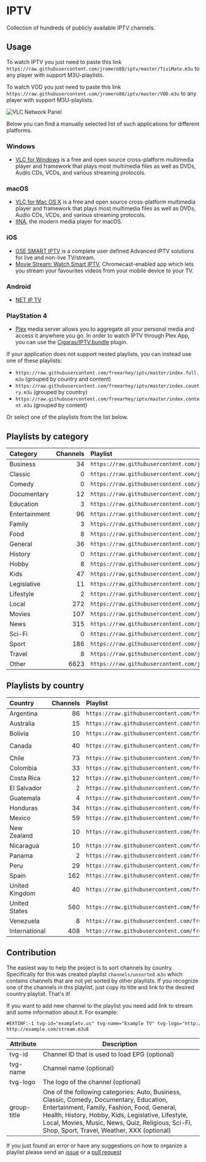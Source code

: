 # IPTV

Collection of hundreds of publicly available IPTV channels.

## Usage

To watch IPTV you just need to paste this link `https://raw.githubusercontent.com/jromero88/iptv/master/TiviMate.m3u` to any player with support M3U-playlists.

To watch VOD you just need to paste this link `https://raw.githubusercontent.com/jromero88/iptv/master/VOD.m3u` to any player with support M3U-playlists.

![VLC Network Panel](https://github.com/jromero88/iptv/raw/master/preview.png)

Below you can find a manually selected list of such applications for different platforms.

### Windows

- [VLC for Windows](https://www.videolan.org/vlc/download-windows.html) is a free and open source cross-platform multimedia player and framework that plays most multimedia files as well as DVDs, Audio CDs, VCDs, and various streaming protocols.

### macOS

- [VLC for Mac OS X](https://www.videolan.org/vlc/download-macosx.html) is a free and open source cross-platform multimedia player and framework that plays most multimedia files as well as DVDs, Audio CDs, VCDs, and various streaming protocols.
- [IINA](https://iina.io/), the modern media player for macOS.

### iOS

- [GSE SMART IPTV](https://apps.apple.com/us/app/gse-smart-iptv/id1028734023) is a complete user defined Advanced IPTV solutions for live and non-live TV/stream.
- [Movie Stream: Watch Smart IPTV](https://apps.apple.com/us/app/movie-stream-ip-tv-films/id1450912244), Chromecast-enabled app which lets you stream your favourites videos from your mobile device to your TV.

### Android

- [NET IP TV](https://play.google.com/store/apps/details?id=com.dnamedya.netiptv)

### PlayStation 4

- [Plex](https://www.plex.tv/apps-devices/#modal-devices-playstation-4) media server allows you to aggregate all your personal media and access it anywhere you go. In order to watch IPTV through Plex App, you can use the [Cigaras/IPTV.bundle](https://github.com/Cigaras/IPTV.bundle) plugin.

If your application does not support nested playlists, you can instead use one of these playlists:

- `https://raw.githubusercontent.com/freearhey/iptv/master/index.full.m3u` (grouped by country and content)
- `https://raw.githubusercontent.com/freearhey/iptv/master/index.country.m3u` (grouped by country)
- `https://raw.githubusercontent.com/freearhey/iptv/master/index.content.m3u` (grouped by content)

Or select one of the playlists from the list below.

## Playlists by category

| Category      | Channels | Playlist
| :------------ | -------: | :-------
| Business      | 34       | `https://raw.githubusercontent.com/jromero88/iptv/master/categories/business.m3u`
| Classic       | 0        | `https://raw.githubusercontent.com/jromero88/iptv/master/categories/classic.m3u`
| Comedy        | 0        | `https://raw.githubusercontent.com/jromero88/iptv/master/categories/comedy.m3u`
| Documentary   | 12       | `https://raw.githubusercontent.com/jromero88/iptv/master/categories/documentary.m3u`
| Education     | 3        | `https://raw.githubusercontent.com/jromero88/iptv/master/categories/education.m3u`
| Entertainment | 96       | `https://raw.githubusercontent.com/jromero88/iptv/master/categories/entertainment.m3u`
| Family        | 3        | `https://raw.githubusercontent.com/jromero88/iptv/master/categories/family.m3u`
| Food          | 8        | `https://raw.githubusercontent.com/jromero88/iptv/master/categories/food.m3u`
| General       | 36       | `https://raw.githubusercontent.com/jromero88/iptv/master/categories/general.m3u`
| History       | 0        | `https://raw.githubusercontent.com/jromero88/iptv/master/categories/history.m3u`
| Hobby         | 8        | `https://raw.githubusercontent.com/jromero88/iptv/master/categories/hobby.m3u`
| Kids          | 47       | `https://raw.githubusercontent.com/jromero88/iptv/master/categories/kids.m3u`
| Legislative   | 11       | `https://raw.githubusercontent.com/jromero88/iptv/master/categories/legislative.m3u` 
| Lifestyle     | 2        | `https://raw.githubusercontent.com/jromero88/iptv/master/categories/lifestyle.m3u`
| Local         | 272      | `https://raw.githubusercontent.com/jromero88/iptv/master/categories/local.m3u`
| Movies        | 107      | `https://raw.githubusercontent.com/jromero88/iptv/master/categories/movies.m3u`
| News          | 315      | `https://raw.githubusercontent.com/jromero88/iptv/master/categories/news.m3u`
| Sci-Fi        | 0        | `https://raw.githubusercontent.com/jromero88/iptv/master/categories/sci-fi.m3u`
| Sport         | 186      | `https://raw.githubusercontent.com/jromero88/iptv/master/categories/sport.m3u`
| Travel        | 8        | `https://raw.githubusercontent.com/jromero88/iptv/master/categories/travel.m3u`
| Other         | 6623     | `https://raw.githubusercontent.com/jromero88/iptv/master/categories/other.m3u`

## Playlists by country

| Country                | Channels | Playlist | EPG
| :--------------------- | -------: | :------- | :--
| Argentina              | 86       | `https://raw.githubusercontent.com/freearhey/iptv/master/channels/ar.m3u` |
| Australia              | 15       | `https://raw.githubusercontent.com/freearhey/iptv/master/channels/au.m3u` | `http://i.mjh.nz/nzau/epg.xml.gz`
| Bolivia                | 10       | `https://raw.githubusercontent.com/freearhey/iptv/master/channels/bo.m3u` |
| Canada                 | 40       | `https://raw.githubusercontent.com/freearhey/iptv/master/channels/ca.m3u` | `http://epg.streamstv.me/epg/guide-canada.xml.gz`
| Chile                  | 73       | `https://raw.githubusercontent.com/freearhey/iptv/master/channels/cl.m3u` |
| Colombia               | 33       | `https://raw.githubusercontent.com/freearhey/iptv/master/channels/co.m3u` |
| Costa Rica             | 12       | `https://raw.githubusercontent.com/freearhey/iptv/master/channels/cr.m3u` |
| El Salvador            | 2        | `https://raw.githubusercontent.com/freearhey/iptv/master/channels/sv.m3u` |
| Guatemala              | 4        | `https://raw.githubusercontent.com/freearhey/iptv/master/channels/gt.m3u` |
| Honduras               | 34       | `https://raw.githubusercontent.com/freearhey/iptv/master/channels/hn.m3u` |
| Mexico                 | 59       | `https://raw.githubusercontent.com/freearhey/iptv/master/channels/mx.m3u` |
| New Zealand            | 10       | `https://raw.githubusercontent.com/freearhey/iptv/master/channels/nz.m3u` | `http://i.mjh.nz/nzau/epg.xml.gz`
| Nicaragua              | 10       | `https://raw.githubusercontent.com/freearhey/iptv/master/channels/ni.m3u` |
| Panama                 | 2        | `https://raw.githubusercontent.com/freearhey/iptv/master/channels/pa.m3u` |
| Peru                   | 29       | `https://raw.githubusercontent.com/freearhey/iptv/master/channels/pe.m3u` |
| Spain                  | 162      | `https://raw.githubusercontent.com/freearhey/iptv/master/channels/es.m3u` | `http://195.154.221.171/epg/guidespain.xml.gz`
| United Kingdom         | 40       | `https://raw.githubusercontent.com/freearhey/iptv/master/channels/uk.m3u` | `http://195.154.221.171/epg/guideuk.xml.gz`
| United States          | 560      | `https://raw.githubusercontent.com/freearhey/iptv/master/channels/us.m3u` | `http://epg.streamstv.me/epg/guide-usa.xml.gz`
| Venezuela              | 8        | `https://raw.githubusercontent.com/freearhey/iptv/master/channels/ve.m3u` |
| International          | 408      | `https://raw.githubusercontent.com/freearhey/iptv/master/channels/int.m3u`|


## Contribution

The easiest way to help the project is to sort channels by country. Specifically for this was created playlist `channels/unsorted.m3u` which contains channels that are not yet sorted by other playlists. If you recognize one of the channels in this playlist, just copy its title and link to the desired country playlist. That's it!

If you want to add new channel to the playlist you need add link to stream and some information about it. For example:

```xml
#EXTINF:-1 tvg-id="exampletv.us" tvg-name="Example TV" tvg-logo="http://example.com/channel-logo.png" group-title="News",Example TV
http://example.com/stream.m3u8
```

| Attribute   | Description
| ----------- | ---
| tvg-id      | Channel ID that is used to load EPG (optional)
| tvg-name    | Channel name (optional)
| tvg-logo    | The logo of the channel (optional)
| group-title | One of the following categories: Auto, Business, Classic, Comedy, Documentary, Education, Entertainment, Family, Fashion, Food, General, Health, History, Hobby, Kids, Legislative, Lifestyle, Local, Movies, Music, News, Quiz, Religious, Sci-Fi, Shop, Sport, Travel, Weather, XXX (optional)

If you just found an error or have any suggestions on how to organize a playlist please send an [issue](https://github.com/jromero88/iptv/issues) or a [pull request](https://github.com/jromero88/iptv/pulls)
